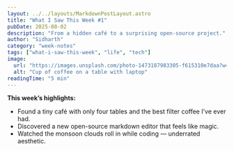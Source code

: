 ```yaml
---
layout: ../../layouts/MarkdownPostLayout.astro
title: "What I Saw This Week #1"
pubDate: 2025-08-02
description: "From a hidden café to a surprising open-source project."
author: "Sidharth"
category: "week-notes"
tags: ["what-i-saw-this-week", "life", "tech"]
image:
  url: "https://images.unsplash.com/photo-1473187983305-f615310e7daa?w=600&auto=format&fit=crop&q=60"
  alt: "Cup of coffee on a table with laptop"
readingTime: "5 min"
---
```


**This week’s highlights:**
- Found a tiny café with only four tables and the best filter coffee I’ve ever had.
- Discovered a new open-source markdown editor that feels like magic.
- Watched the monsoon clouds roll in while coding — underrated aesthetic.
